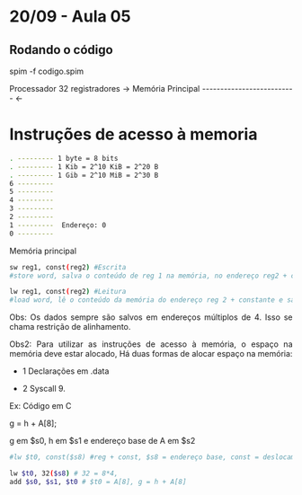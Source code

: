 # 20/09 - Aula 05

## Rodando o código

<div style="text-align:justify">
spim -f codigo.spim


Processador 32 registradores  ->  Memória Principal
--------------------------    <-
</div>

# Instruções de acesso à memoria

<div style="text-align:justify">

``` Bash
. --------- 1 byte = 8 bits
. --------- 1 Kib = 2^10 KiB = 2^20 B
. --------- 1 Gib = 2^10 MiB = 2^30 B
6 --------- 
5 ---------
4 ---------
3 ---------
2 ---------
1 ---------  Endereço: 0 
0 ---------
```

Memória principal

```Bash
sw reg1, const(reg2) #Escrita
#store word, salva o conteúdo de reg 1 na memória, no endereço reg2 + constante

lw reg1, const(reg2) #Leitura
#load word, lê o conteúdo da memória do endereço reg 2 + constante e salva em reg1

```
Obs: Os dados sempre são salvos em endereços múltiplos de 4. Isso se chama restrição de alinhamento.

Obs2: Para utilizar as instruções de acesso à memória, o espaço na memória deve estar alocado, Há duas formas de alocar espaço na memória:

- 1 Declarações em .data

- 2 Syscall 9.

Ex: Código em C

g = h + A[8];

g em $s0, h em $s1 e endereço base de A em $s2


```Bash
#lw $t0, const($s8) #reg + const, $s8 = endereço base, const = deslocamento

lw $t0, 32($s8) # 32 = 8*4, 
add $s0, $s1, $t0 # $t0 = A[8], g = h + A[8]
```




</div>



